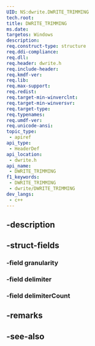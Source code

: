 ```yaml
---
UID: NS:dwrite.DWRITE_TRIMMING
tech.root: 
title: DWRITE_TRIMMING
ms.date: 
targetos: Windows
description: 
req.construct-type: structure
req.ddi-compliance: 
req.dll: 
req.header: dwrite.h
req.include-header: 
req.kmdf-ver: 
req.lib: 
req.max-support: 
req.redist: 
req.target-min-winverclnt: 
req.target-min-winversvr: 
req.target-type: 
req.typenames: 
req.umdf-ver: 
req.unicode-ansi: 
topic_type:
 - apiref
api_type:
 - HeaderDef
api_location:
 - dwrite.h
api_name:
 - DWRITE_TRIMMING
f1_keywords:
 - DWRITE_TRIMMING
 - dwrite/DWRITE_TRIMMING
dev_langs:
 - c++
---
```


## -description

## -struct-fields

### -field granularity

### -field delimiter

### -field delimiterCount

## -remarks

## -see-also

